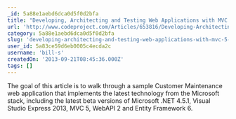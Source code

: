 ```yaml
---
_id: 5a88e1aebd6dca0d5f0d2bfa
title: "Developing, Architecting and Testing Web Applications with MVC 5, Web API 2, KnockoutJS, Ninject and NUnit"
url: 'http://www.codeproject.com/Articles/653816/Developing-Architecting-and-Testing-Web-Applicatio'
category: 5a88e1aebd6dca0d5f0d2bfa
slug: 'developing-architecting-and-testing-web-applications-with-mvc-5-web-api-2-knockoutjs-ninject-and-nu'
user_id: 5a83ce59d6eb0005c4ecda2c
username: 'bill-s'
createdOn: '2013-09-21T08:45:36.000Z'
tags: []
---
```


The goal of this article is to walk through a sample Customer Maintenance web application that implements the latest technology from the Microsoft stack, including the latest beta versions of Microsoft .NET 4.5.1, Visual Studio Express 2013, MVC 5, WebAPI 2 and Entity Framework 6.

